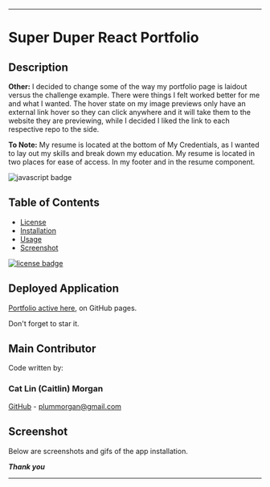___
# Super Duper React Portfolio

## Description


**Other:** I decided to change some of the way my portfolio page is laidout versus the challenge example. There were things I felt worked better for me and what I wanted. The hover state on my image previews only have an external link hover so they can click anywhere and it will take them to the website they are previewing, while I decided I liked the link to each respective repo to the side.

**To Note:** My resume is located at the bottom of My Credentials, as I wanted to lay out my skills and break down my education. My resume is located in two places for ease of access. In my footer and in the resume component.

![javascript badge](https://img.shields.io/badge/We%20Stan-Javascript-brightgreen)
<!-- ![node badge](https://img.shields.io/badge/Node-Over%20Here-blueviolet) -->

## Table of Contents 

* [License](#license)
* [Installation](#installation)
* [Usage](#usage)
* [Screenshot](#screenshot)


[![license badge](https://img.shields.io/static/v1?label=license&message=MIT&color=important)](https://opensource.org/licenses/MIT)
<!-- this has clickability and will go to the legalese -->

## Deployed Application
[Portfolio active here](https://dry-plains-21875.herokuapp.com/), on GitHub pages.

Don't forget to star it.

## Main Contributor

Code written by:

### Cat Lin (Caitlin) Morgan 

[GitHub](https://github.com/cat-lin-morgan/) - plummorgan@gmail.com

## Screenshot 

Below are screenshots and gifs of the app installation.

<!-- <img src='./installing.gif' alt='Screenshot of PWA installation' />  -->
<!-- <img src='./reloadedapplication.gif' alt='Screenshot of application reloaded' />  -->


<!-- <img src='./offlinescreenshot.png' alt='Screenshot of application offline and downloaded' /> -->



___Thank you___

___

